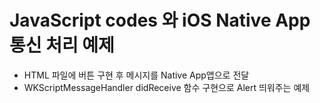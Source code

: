 # JavaScript codes 와 iOS Native App 통신 처리 예제
- HTML 파일에 버튼 구현 후 메시지를 Native App앱으로 전달 
- WKScriptMessageHandler didReceive 함수 구현으로 Alert 띄워주는 예제

